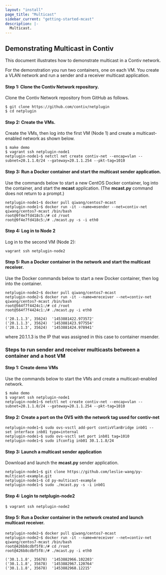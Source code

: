 ```yaml
---
layout: "install"
page_title: "Multicast"
sidebar_current: "getting-started-mcast"
description: |-
  Multicast.
---
```


## Demonstrating Multicast in Contiv
This document illustrates how to demonstrate multicast in a Contiv network.

For the demonstration you run two containers, one on each VM. You create a VLAN network
and run a sender and a receiver multicast application. 

#### Step 1: Clone the Contiv Network repository.
Clone the Contiv Network repository from GitHub as follows.

```
$ git clone https://github.com/contiv/netplugin
$ cd netplugin
```

#### Step 2: Create the VMs.
Create the VMs, then log into the first VM (Node 1) and create a multicast-enabled network as shown below.


```
$ make demo
$ vagrant ssh netplugin-node1
netplugin-node1~$ netctl net create contiv-net --encap=vlan --subnet=20.1.1.0/24 --gateway=20.1.1.254 --pkt-tag=1010
```

#### Step 3: Run a Docker container and start the multicast sender application.
Use the commands below to start a new CentOS Docker container, log into the container, and start the **mcast** application.
 (The **mcast.py** command does not return to a prompt.)

```
netplugin-node1~$ docker pull qiwang/centos7-mcast
netplugin-node1~$ docker run -it --name=msender --net=contiv-net qiwang/centos7-mcast /bin/bash
root@9f4e7fd418c5:/# cd /root
root@9f4e7fd418c5:/# ./mcast.py -s -i eth0
```

#### Step 4: Log in to Node 2
Log in to the second VM (Node 2):

`vagrant ssh netplugin-node2`

#### Step 5: Run a Docker container in the network and start the multicast receiver.
Use the Docker commands below to start a new Docker container, then log into the container. 

```
netplugin-node2~$ docker pull qiwang/centos7-mcast
netplugin-node2~$ docker run -it --name=mreceiver --net=contiv-net qiwang/centos7-mcast /bin/bash
root@564f7f4424c1:/# cd /root
root@564f7f4424c1:/# ./mcast.py -i eth0

('20.1.1.3', 35624)  '1453881422.973572'
('20.1.1.3', 35624)  '1453881423.977554'
('20.1.1.3', 35624)  '1453881424.978941'
```

where 20.1.1.3 is the IP that was assigned in this case to container msender.


### Steps to run sender and receiver multicasts between a container and a host VM

#### Step 1: Create demo VMs
Use the commands  below to start the VMs and create a multicast-enabled network.

```
$ make demo
$ vagrant ssh netplugin-node1
netplugin-node1~$ netctl net create contiv-net --encap=vlan --subnet=20.1.1.0/24 --gateway=20.1.1.254 --pkt-tag=1010
```

#### Step 2: Create a port on the OVS with the network tag used for contiv-net
```
netplugin-node1~$ sudo ovs-vsctl add-port contivVlanBridge inb01 -- set interface inb01 type=internal
netplugin-node1~$ sudo ovs-vsctl set port inb01 tag=1010
netplugin-node1~$ sudo ifconfig inb01 30.1.1.8/24
```

#### Step 3: Launch a multicast sender application
Download and launch the **mcast.py** sender application.

```
netplugin-node1~$ git clone https://github.com/leslie-wang/py-multicast-example.git
netplugin-node1~$ cd py-multicast-example
netplugin-node1~$ sudo ./mcast.py -s -i inb01
```

#### Step 4: Login to netplugin-node2
`$ vagrant ssh netplugin-node2`

#### Step 5: Run a Docker container in the network created and launch multicast receiver.
```
netplugin-node2~$ docker pull qiwang/centos7-mcast
netplugin-node2~$ docker run -it --name=mreceiver --net=contiv-net qiwang/centos7-mcast /bin/bash
root@426b8cdbf5f8:/# cd /root
root@426b8cdbf5f8:/# ./mcast.py -i eth0

('30.1.1.8', 35678)  '1453882966.102203'
('30.1.1.8', 35678)  '1453882967.120764'
('30.1.1.8', 35678)  '1453882968.12215'
```
